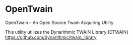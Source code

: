 # OpenTwain
OpenTwain - An Open Source Twain Acquiring Utility

This utility utilizes the Dynarithmic TWAIN Library (DTWAIN)
https://github.com/dynarithmic/twain_library